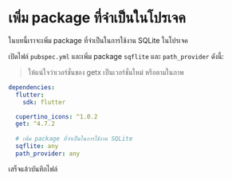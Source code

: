 # เพิ่ม package ที่จำเป็นในโปรเจค

ในบทนี้เราจะเพิ่ม package ที่จำเป็นในการใช้งาน SQLite ในโปรเจค

เปิดไฟล์ `pubspec.yml` และเพิ่ม package `sqflite` และ `path_provider` ดังนี้:

> ให้แน่ใจว่าเวอร์ชั่นของ getx เป็นเวอร์ชั่นใหม่ หรือตามในภาพ

```yaml
dependencies:
  flutter:
    sdk: flutter

  cupertino_icons: ^1.0.2
  get: ^4.7.2
  
  # เพิ่ม package ที่จำเป็นในการใช้งาน SQLite
  sqflite: any
  path_provider: any
```

เสร็จแล้วบันทึกไฟล์
